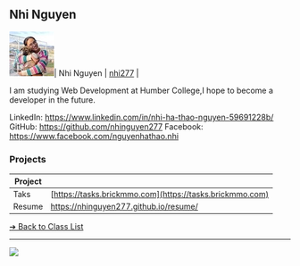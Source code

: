 <style>@import url("//readme.codeadam.ca/readme.css");</style>

## Nhi Nguyen

![Nhi Nguyen](../images/nhi277.jpg)| Nhi Nguyen | [nhi277](students/nhi277) |

I am studying Web Development at Humber College,I hope to become a developer in the future.


LinkedIn: https://www.linkedin.com/in/nhi-ha-thao-nguyen-59691228b/
GitHub: https://github.com/nhinguyen277
Facebook: https://www.facebook.com/nguyenhathao.nhi

### Projects

| Project | |
| - | - |
| Taks | [https://tasks.brickmmo.com](https://tasks.brickmmo.com)
| Resume| https://nhinguyen277.github.io/resume/

[&#10132; Back to Class List](/)

---

<a href="https://brickmmo.com">
<img src="https://brickmmo.com/images/brickmmo-logo-horizontal.jpg" width="100">
</a>